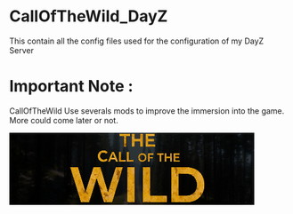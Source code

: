 # CallOfTheWild_DayZ
This contain all the config files used for the configuration of my DayZ Server

# Important Note :
CallOfTheWild Use severals mods to improve the immersion into the game. More could come later or not.

![CallOfTheWild Logo](https://github.com/bastin-thomas/CallOfTheWild_DayZ/blob/main/img/banner%20Export%20topserver.png)
